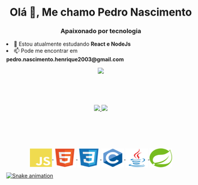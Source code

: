 <h1 align="center">Olá 👋, Me chamo Pedro Nascimento</h1>

<h3 align="center">Apaixonado por tecnologia</h3>

<li> 🌱 Estou atualmente estudando <strong>React e NodeJs</strong> </li>

<li> 📫 Pode me encontrar em <strong>pedro.nascimento.henrique2003@gmail.com</strong></li>

<p></p>

<div align="center" style="display-flex">
    <img src="http://github-readme-streak-stats.herokuapp.com/?user=Driinho&theme=dark&date_format=M%20j%5B%2C%20Y%5D" />
</div>

<div align="center" style="display-flex; padding: 5rem; ">
    <a href="https://github.com/Driinho">
    <img height="160rem" src="https://github-readme-stats.vercel.app/api?username=Driinho&show_icons=true&theme=dark&include_all_commits=true&count_private=true"/>
    <img height="160rem" src="https://github-readme-stats.vercel.app/api/top-langs/?username=Driinho&layout=compact&langs_count=7&theme=dark"/>
</div>

<div align="center" style="display-flex" style="margin: 2rem" >
   <br>
   
   <img align="center" alt="pedro-Js" height="50" width="60" src="https://raw.githubusercontent.com/devicons/devicon/master/icons/javascript/javascript-plain.svg">
   <img align="center" alt="pedro-HTML" height="50" width="60" src="https://raw.githubusercontent.com/devicons/devicon/master/icons/html5/html5-original.svg">
   <img align="center" alt="pedro-CSS" height="50" width="60" src="https://raw.githubusercontent.com/devicons/devicon/master/icons/css3/css3-original.svg">
   <img align="center" alt ="pedro-c" height="50" width="60" src="https://github.com/devicons/devicon/blob/master/icons/c/c-original.svg">
   <img align="center" alt="pedro-java" height="50" width="60" src="https://github.com/devicons/devicon/blob/master/icons/java/java-original.svg">
   <img align="center" alt="pedro-spring" height="50" width="60" src="https://github.com/devicons/devicon/blob/master/icons/spring/spring-original.svg">
</div>


![Snake animation](https://github.com/Driinho/Driinho/blob/output/github-contribution-grid-snake.svg)
